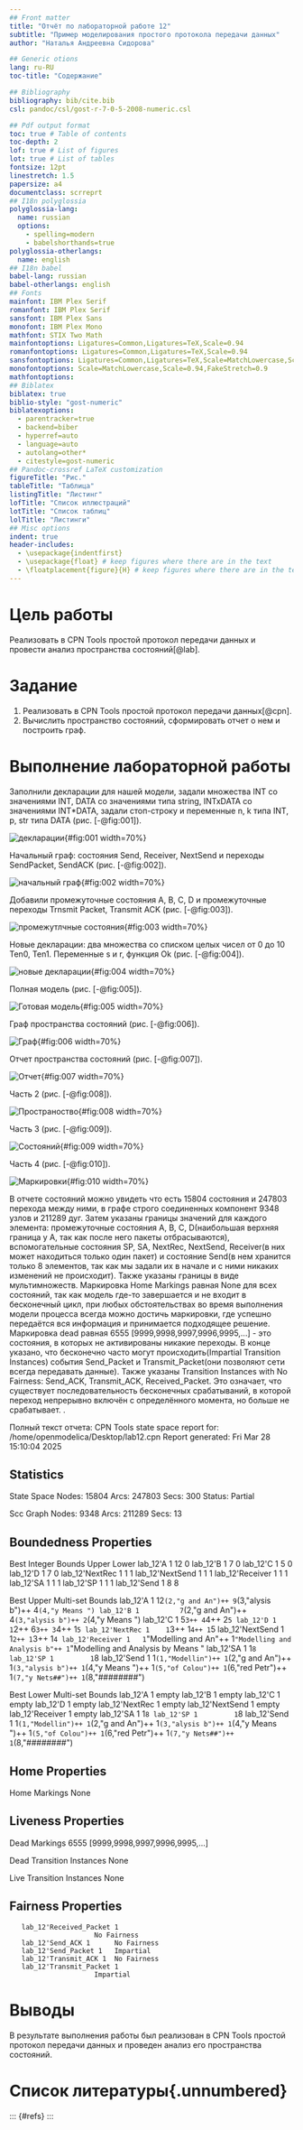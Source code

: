 ```yaml
---
## Front matter
title: "Отчёт по лабораторной работе 12"
subtitle: "Пример моделирования простого протокола передачи данных"
author: "Наталья Андреевна Сидорова"

## Generic otions
lang: ru-RU
toc-title: "Содержание"

## Bibliography
bibliography: bib/cite.bib
csl: pandoc/csl/gost-r-7-0-5-2008-numeric.csl

## Pdf output format
toc: true # Table of contents
toc-depth: 2
lof: true # List of figures
lot: true # List of tables
fontsize: 12pt
linestretch: 1.5
papersize: a4
documentclass: scrreprt
## I18n polyglossia
polyglossia-lang:
  name: russian
  options:
	- spelling=modern
	- babelshorthands=true
polyglossia-otherlangs:
  name: english
## I18n babel
babel-lang: russian
babel-otherlangs: english
## Fonts
mainfont: IBM Plex Serif
romanfont: IBM Plex Serif
sansfont: IBM Plex Sans
monofont: IBM Plex Mono
mathfont: STIX Two Math
mainfontoptions: Ligatures=Common,Ligatures=TeX,Scale=0.94
romanfontoptions: Ligatures=Common,Ligatures=TeX,Scale=0.94
sansfontoptions: Ligatures=Common,Ligatures=TeX,Scale=MatchLowercase,Scale=0.94
monofontoptions: Scale=MatchLowercase,Scale=0.94,FakeStretch=0.9
mathfontoptions:
## Biblatex
biblatex: true
biblio-style: "gost-numeric"
biblatexoptions:
  - parentracker=true
  - backend=biber
  - hyperref=auto
  - language=auto
  - autolang=other*
  - citestyle=gost-numeric
## Pandoc-crossref LaTeX customization
figureTitle: "Рис."
tableTitle: "Таблица"
listingTitle: "Листинг"
lofTitle: "Список иллюстраций"
lotTitle: "Список таблиц"
lolTitle: "Листинги"
## Misc options
indent: true
header-includes:
  - \usepackage{indentfirst}
  - \usepackage{float} # keep figures where there are in the text
  - \floatplacement{figure}{H} # keep figures where there are in the text
---
```


# Цель работы

Реализовать в CPN Tools простой протокол передачи данных и провести анализ пространства состояний[@lab].

# Задание

1. Реализовать в CPN Tools простой протокол передачи данных[@cpn].
2. Вычислить пространство состояний, сформировать отчет о нем и построить граф.

# Выполнение лабораторной работы

Заполнили декларации для нашей модели, задали множества INT со значениями INT, DATA со значениями типа string, INTxDATA со значениями INT*DATA, задали стоп-строку и переменные n, k  типа INT, p, str типа DATA (рис. [-@fig:001]).

![декларации](image/1.JPG){#fig:001 width=70%}

Начальный граф: состояния Send, Receiver, NextSend и переходы SendPacket, SendACK (рис. [-@fig:002]).

![начальный граф](image/2.JPG){#fig:002 width=70%}

Добавили промежуточные состояния A, B, C, D и промежуточные переходы Trnsmit Packet, Transmit ACK (рис. [-@fig:003]).

![промежутлчные состояния](image/3.JPG){#fig:003 width=70%}

Новые декларации: два множества со списком целых чисел от 0 до 10 Ten0, Ten1. Переменные s и r, функция Ok (рис. [-@fig:004]).

![новые декларации](image/4.JPG){#fig:004 width=70%}

Полная модель (рис. [-@fig:005]).

![Готовая модель](image/5.JPG){#fig:005 width=70%}

Граф пространства состояний (рис. [-@fig:006]).

![Граф](image/6.JPG){#fig:006 width=70%}

Отчет пространства состояний (рис. [-@fig:007]).

![Отчет](image/7.JPG){#fig:007 width=70%}

Часть 2 (рис. [-@fig:008]).

![Пространоство](image/8.JPG){#fig:008 width=70%}

Часть 3 (рис. [-@fig:009]).

![Состояний](image/9.JPG){#fig:009 width=70%}

Часть 4 (рис. [-@fig:010]).

![Маркировки](image/10.JPG){#fig:010 width=70%}

В отчете состояний можно увидеть что есть 15804 состояния и 247803 перехода между ними, в графе строго соединенных компонент 9348 узлов и 211289 дуг.
Затем указаны границы значений для каждого элемента: промежуточные состояния A, B, C, D(наибольшая верхняя граница у A, так как после него пакеты отбрасываются), вспомогательные состояния SP, SA, NextRec, NextSend, Receiver(в них может находиться только один пакет) и состояние Send(в нем хранится только 8 элементов, так как мы задали их в начале и с ними никаких изменений не происходит).
Также указаны границы в виде мультимножеств.
Маркировка Home Markings равная None для всех состояний, так как модель где-то завершается и не входит в бесконечный цикл, при любых обстоятельствах во время выполнения модели процесса всегда можно достичь маркировки, где успешно передаётся вся информация и принимается подходящее решение.
Маркировка dead равная 6555 [9999,9998,9997,9996,9995,...] - это состояния, в которых не активированы никакие переходы.
В конце указано, что бесконечно часто могут происходить(Impartial Transition Instances) события Send_Packet и Transmit_Packet(они позволяют сети всегда передавать данные). Также указаны Transition Instances with No Fairness: Send_ACK, Transmit_ACK, Received_Packet. Это означает, что существует последовательность бесконечных срабатываний, в которой переход непрерывно включён с определённого момента, но больше не срабатывает. .

Полный текст отчета: 
CPN Tools state space report for:
/home/openmodelica/Desktop/lab12.cpn
Report generated: Fri Mar 28 15:10:04 2025


 Statistics
------------------------------------------------------------------------

  State Space
     Nodes:  15804
     Arcs:   247803
     Secs:   300
     Status: Partial

  Scc Graph
     Nodes:  9348
     Arcs:   211289
     Secs:   13


 Boundedness Properties
------------------------------------------------------------------------

  Best Integer Bounds
                             Upper      Lower
     lab_12'A 1              12         0
     lab_12'B 1              7          0
     lab_12'C 1              5          0
     lab_12'D 1              7          0
     lab_12'NextRec 1        1          1
     lab_12'NextSend 1       1          1
     lab_12'Receiver 1       1          1
     lab_12'SA 1             1          1
     lab_12'SP 1             1          1
     lab_12'Send 1           8          8

  Best Upper Multi-set Bounds
     lab_12'A 1          12`(2,"g and An")++
9`(3,"alysis b")++
4`(4,"y Means ")
     lab_12'B 1          7`(2,"g and An")++
4`(3,"alysis b")++
2`(4,"y Means ")
     lab_12'C 1          5`3++
4`4++
2`5
     lab_12'D 1          1`2++
6`3++
3`4++
1`5
     lab_12'NextRec 1    1`3++
1`4++
1`5
     lab_12'NextSend 1   1`2++
1`3++
1`4
     lab_12'Receiver 1   1`"Modelling and An"++
1`"Modelling and Analysis b"++
1`"Modelling and Analysis by Means "
     lab_12'SA 1         1`8
     lab_12'SP 1         1`8
     lab_12'Send 1       1`(1,"Modellin")++
1`(2,"g and An")++
1`(3,"alysis b")++
1`(4,"y Means ")++
1`(5,"of Colou")++
1`(6,"red Petr")++
1`(7,"y Nets##")++
1`(8,"########")

  Best Lower Multi-set Bounds
     lab_12'A 1          empty
     lab_12'B 1          empty
     lab_12'C 1          empty
     lab_12'D 1          empty
     lab_12'NextRec 1    empty
     lab_12'NextSend 1   empty
     lab_12'Receiver 1   empty
     lab_12'SA 1         1`8
     lab_12'SP 1         1`8
     lab_12'Send 1       1`(1,"Modellin")++
1`(2,"g and An")++
1`(3,"alysis b")++
1`(4,"y Means ")++
1`(5,"of Colou")++
1`(6,"red Petr")++
1`(7,"y Nets##")++
1`(8,"########")


 Home Properties
------------------------------------------------------------------------

  Home Markings
     None


 Liveness Properties
------------------------------------------------------------------------

  Dead Markings
     6555 [9999,9998,9997,9996,9995,...]

  Dead Transition Instances
     None

  Live Transition Instances
     None


 Fairness Properties
------------------------------------------------------------------------
       lab_12'Received_Packet 1
                         No Fairness
       lab_12'Send_ACK 1      No Fairness
       lab_12'Send_Packet 1   Impartial
       lab_12'Transmit_ACK 1  No Fairness
       lab_12'Transmit_Packet 1
                         Impartial

# Выводы

В результате выполнения работы был реализован в CPN Tools простой протокол передачи данных и проведен анализ его пространства состояний.

# Список литературы{.unnumbered}

::: {#refs}
:::
